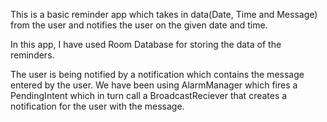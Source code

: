 This is a basic reminder app which takes in data(Date, Time and Message) from the user and notifies the user on the given date and time.

In this app, I have used Room Database for storing the data of the reminders.

The user is being notified by a notification which contains the message entered by the user. 
We have been using AlarmManager which fires a PendingIntent which in turn call a BroadcastReciever that creates a notification for the user with the message.
